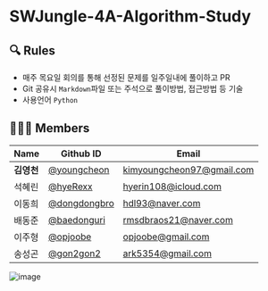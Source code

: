 #  SWJungle-4A-Algorithm-Study

## 🔍 Rules 
- 매주 목요일 회의를 통해 선정된 문제를 일주일내에 풀이하고 PR
- Git 공유시 `Markdown`파일 또는 주석으로 풀이방법, 접근방법 등 기술
- 사용언어 `Python`

## 🧑‍🤝‍🧑 Members
|Name|Github ID|Email|
|----|---------|--------------------------|
|**김영천**|[@youngcheon](https://github.com/youngcheon)|kimyoungcheon97@gmail.com|
|석혜린|[@hyeRexx](https://github.com/hyeRexx)|hyerin108@icloud.com|
|이동희|[@dongdongbro](https://github.com/Dongdongbro)|hdl93@naver.com|
|배동준|[@baedonguri](https://github.com/baedonguri)|rmsdbraos21@naver.com|
|이주형|[@opjoobe](https://github.com/opjoobe)|opjoobe@gmail.com|
|송성곤|[@gon2gon2](https://github.com/gon2gon2)|ark5354@gmail.com|

![image](https://user-images.githubusercontent.com/76905528/166692348-ee692b00-95a0-4b06-b42b-ac69e6f23164.png)

